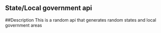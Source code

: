 ## State/Local government api

##Description
This is a random api that generates random states and local government areas
